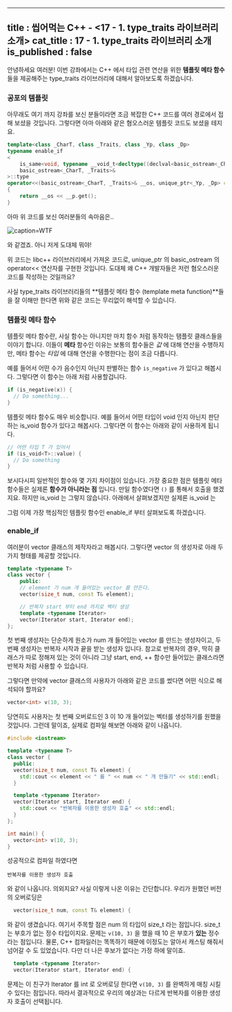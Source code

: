 -----------------
title : 씹어먹는 C++ - <17 - 1. type_traits 라이브러리 소개>
cat_title : 17 - 1. type_traits 라이브러리 소개
is_published : false
-----------------

안녕하세요 여러분! 이번 강좌에서는 C++ 에서 타입 관련 연산을 위한 **템플릿 메타 함수** 들을 제공해주는 type_traits 라이브러리에 대해서 알아보도록 하겠습니다. 

### 공포의 템플릿

아무래도 여기 까지 강좌를 보신 분들이라면 조금 복잡한 C++ 코드를 여러 경로에서 접해 보셨을 것입니다. 그렇다면 아마 아래와 같은 혐오스러운 템플릿 코드도 보셨을 테지요.

```cpp
template<class _CharT, class _Traits, class _Yp, class _Dp>
typename enable_if
<
    is_same<void, typename __void_t<decltype((declval<basic_ostream<_CharT, _Traits>&>() << declval<typename unique_ptr<_Yp, _Dp>::pointer>()))>::type>::value,
    basic_ostream<_CharT, _Traits>&
>::type
operator<<(basic_ostream<_CharT, _Traits>& __os, unique_ptr<_Yp, _Dp> const& __p)
{
    return __os << __p.get();
}
```

아마 위 코드를 보신 여러분들의 속마음은..

![caption=WTF](/img/cpp/wtf.jpg)

와 같겠죠. 아니 저게 도대체 뭐야!

위 코드는 libc++ 라이브러리에서 가져온 코드로, unique_ptr 의 basic_ostream 의 operator<< 연산자를 구현한 것입니다. 도대체 왜 C++ 개발자들은 저런 혐오스러운 코드를 작성하는 것일까요?

사실 type_traits 라이브러리들의 **템플릿 메타 함수 (template meta function)**들을 잘 이해만 한다면 위와 같은 코드는 무리없이 해석할 수 있습니다.

### 템플릿 메타 함수

템플릿 메타 함수란, 사실 함수는 아니지만 마치 함수 처럼 동작하는 탬플릿 클래스들을 이야기 합니다. 이들이 **메타** 함수인 이유는 보통의 함수들은 *값* 에 대해 연산을 수행하지만, 메타 함수는 *타입* 에 대해 연산을 수행한다는 점이 조금 다릅니다. 

예를 들어서 어떤 수가 음수인지 아닌지 판별하는 함수 `is_negative` 가 있다고 해봅시다. 그렇다면 이 함수는 아래 처럼 사용할겁니다.

```cpp
if (is_negative(x)) {
  // Do something...
}
```

템플릿 메타 함수도 매우 비슷합니다. 예를 들어서 어떤 타입이 void 인지 아닌지 판단하는 is_void 함수가 있다고 해봅시다. 그렇다면 이 함수는 아래와 같이 사용하게 됩니다.

```cpp
// 어떤 타입 T 가 있어서
if (is_void<T>::value) {
  // Do something
}
```

보시다시피 일반적인 함수와 몇 가지 차이점이 있습니다. 가장 중요한 점은 템플릿 메타 함수들은 실제론 **함수가 아니라는 점** 입니다. 만일 함수였다면 `()` 를 통해서 호출을 했겠지요. 하지만 is_void 는 그렇지 않습니다. 아래에서 살펴보겠지만 실제론 is_void 는 

그럼 이제 가장 핵심적인 템플릿 함수인 enable_if 부터 살펴보도록 하겠습니다.

### enable_if

여러분이 vector 클래스의 제작자라고 해봅시다. 그렇다면 vector 의 생성자로 아래 두 가지 형태를 제공할 것입니다.

```cpp
template <typename T>
class vector {
    public:
    // element 가 num 개 들어있는 vector 를 만든다.
    vector(size_t num, const T& element);

    // 반복자 start 부터 end 까지로 벡터 생성
    template <typename Iterator>
    vector(Iterator start, Iterator end);
};
```

첫 번째 생성자는 단순하게 원소가 num 개 들어있는 vector 를 만드는 생성자이고, 두 번째 생성자는 반복자 시작과 끝을 받는 생성자 입니다. 참고로 반복자의 경우, 딱히 클래스가 따로 정해져 있는 것이 아니라 그냥 start, end, ++ 함수만 들어있는 클래스라면 반복자 처럼 사용할 수 있습니다.

그렇다면 만약에 vector 클래스의 사용자가 아래와 같은 코드를 썼다면 어떤 식으로 해석되야 할까요?

```cpp
vector<int> v(10, 3);
```

당연히도 사용자는 첫 번째 오버로드인 3 이 10 개 들어있는 벡터를 생성하기를 원했을 것입니다. 그런데 말이죠, 실제로 컴파일 해보면 아래와 같이 나옵니다.

```cpp
#include <iostream>

template <typename T>
class vector {
  public:
  vector(size_t num, const T& element) {
    std::cout << element << " 를 " << num << " 개 만들기" << std::endl;
  }

  template <typename Iterator>
  vector(Iterator start, Iterator end) {
    std::cout << "반복자를 이용한 생성자 호출" << std::endl;
  }
};

int main() {
  vector<int> v(10, 3);
}
```

성공적으로 컴파일 하였다면

```exec
반복자를 이용한 생성자 호출
```

와 같이 나옵니다. 의외지요? 사실 이렇게 나온 이유는 간단합니다. 우리가 원했던 버전의 오버로딩은 

```cpp
  vector(size_t num, const T& element) {
```

와 같이 생겼습니다. 여기서 주목할 점은 num 의 타입이 size_t 라는 점입니다. size_t 는 부호가 없는 정수 타입이지요. 문제는 `v(10, 3)` 을 했을 때 10 은 부호가 **있는** 정수라는 점입니다. 물론, C++ 컴파일러는 똑똑하기 때문에 이정도는 알아서 캐스팅 해줘서 넘어갈 수 도 있었습니다. 다만 더 나은 후보가 없다는 가정 하에 말이죠.

```cpp
  template <typename Iterator>
  vector(Iterator start, Iterator end) {
```

문제는 이 친구가 Iterator 를 int 로 오버로딩 한다면 `v(10, 3)` 를 완벽하게 매칭 시킬 수 있다는 점입니다. 따라서 결과적으로 우리의 예상과는 다르게 반복자를 이용한 생성자 호출이 선택됩니다. 